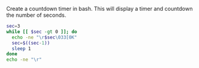 Create a countdown timer in bash. This will display a timer and countdown the number of seconds.
```bash
sec=3
while [[ $sec -gt 0 ]]; do
  echo -ne "\r$sec\033[0K"
  sec=$((sec-1))
  sleep 1
done
echo -ne "\r"
```
